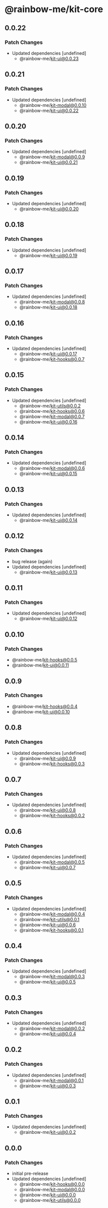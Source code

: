 # @rainbow-me/kit-core

## 0.0.22

### Patch Changes

- Updated dependencies [undefined]
  - @rainbow-me/kit-ui@0.0.23

## 0.0.21

### Patch Changes

- Updated dependencies [undefined]
  - @rainbow-me/kit-modal@0.0.10
  - @rainbow-me/kit-ui@0.0.22

## 0.0.20

### Patch Changes

- Updated dependencies [undefined]
  - @rainbow-me/kit-modal@0.0.9
  - @rainbow-me/kit-ui@0.0.21

## 0.0.19

### Patch Changes

- Updated dependencies [undefined]
  - @rainbow-me/kit-ui@0.0.20

## 0.0.18

### Patch Changes

- Updated dependencies [undefined]
  - @rainbow-me/kit-ui@0.0.19

## 0.0.17

### Patch Changes

- Updated dependencies [undefined]
  - @rainbow-me/kit-modal@0.0.8
  - @rainbow-me/kit-ui@0.0.18

## 0.0.16

### Patch Changes

- Updated dependencies [undefined]
  - @rainbow-me/kit-ui@0.0.17
  - @rainbow-me/kit-hooks@0.0.7

## 0.0.15

### Patch Changes

- Updated dependencies [undefined]
  - @rainbow-me/kit-utils@0.0.2
  - @rainbow-me/kit-hooks@0.0.6
  - @rainbow-me/kit-modal@0.0.7
  - @rainbow-me/kit-ui@0.0.16

## 0.0.14

### Patch Changes

- Updated dependencies [undefined]
  - @rainbow-me/kit-modal@0.0.6
  - @rainbow-me/kit-ui@0.0.15

## 0.0.13

### Patch Changes

- Updated dependencies [undefined]
  - @rainbow-me/kit-ui@0.0.14

## 0.0.12

### Patch Changes

- bug release (again)
- Updated dependencies [undefined]
  - @rainbow-me/kit-ui@0.0.13

## 0.0.11

### Patch Changes

- Updated dependencies [undefined]
  - @rainbow-me/kit-ui@0.0.12

## 0.0.10

### Patch Changes

- @rainbow-me/kit-hooks@0.0.5
- @rainbow-me/kit-ui@0.0.11

## 0.0.9

### Patch Changes

- @rainbow-me/kit-hooks@0.0.4
- @rainbow-me/kit-ui@0.0.10

## 0.0.8

### Patch Changes

- Updated dependencies [undefined]
  - @rainbow-me/kit-ui@0.0.9
  - @rainbow-me/kit-hooks@0.0.3

## 0.0.7

### Patch Changes

- Updated dependencies [undefined]
  - @rainbow-me/kit-ui@0.0.8
  - @rainbow-me/kit-hooks@0.0.2

## 0.0.6

### Patch Changes

- Updated dependencies [undefined]
  - @rainbow-me/kit-modal@0.0.5
  - @rainbow-me/kit-ui@0.0.7

## 0.0.5

### Patch Changes

- Updated dependencies [undefined]
  - @rainbow-me/kit-modal@0.0.4
  - @rainbow-me/kit-utils@0.0.1
  - @rainbow-me/kit-ui@0.0.6
  - @rainbow-me/kit-hooks@0.0.1

## 0.0.4

### Patch Changes

- Updated dependencies [undefined]
  - @rainbow-me/kit-modal@0.0.3
  - @rainbow-me/kit-ui@0.0.5

## 0.0.3

### Patch Changes

- Updated dependencies [undefined]
  - @rainbow-me/kit-modal@0.0.2
  - @rainbow-me/kit-ui@0.0.4

## 0.0.2

### Patch Changes

- Updated dependencies [undefined]
  - @rainbow-me/kit-modal@0.0.1
  - @rainbow-me/kit-ui@0.0.3

## 0.0.1

### Patch Changes

- Updated dependencies [undefined]
  - @rainbow-me/kit-ui@0.0.2

## 0.0.0

### Patch Changes

- initial pre-release
- Updated dependencies [undefined]
  - @rainbow-me/kit-hooks@0.0.0
  - @rainbow-me/kit-modal@0.0.0
  - @rainbow-me/kit-ui@0.0.0
  - @rainbow-me/kit-utils@0.0.0
